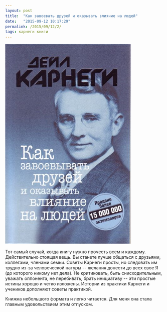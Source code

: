```yaml
---
layout: post
title:  "Как завоевать друзей и оказывать влияние на людей"
date:   "2015-09-12 10:17:29"
permalink: /2015/09/12/2/
tags: карнеги книги
---
```


![cover](/assets/static/karnegi.jpg)

Тот самый случай, когда книгу нужно прочесть всем и
каждому. Действительно стоящая вещь. Вы станете лучше общаться с
друзьями, коллегами, членами семьи. Советы Карнеги просты, но
следовать им трудно из-за человеческой натуры -- желания донести до
всех свое Я (до которого никому нет дела). Не критиковать, быть
снисходительным, уважать оппонента, не перебивать, брать инициативу --
эти простые истины хорошо и четко изложены. Истории из практики
Карнеги и учеников дополняют советы практикой.

Книжка небольшого формата и легко читается. Для меня она стала главным
удовольствием этим отпуском.
